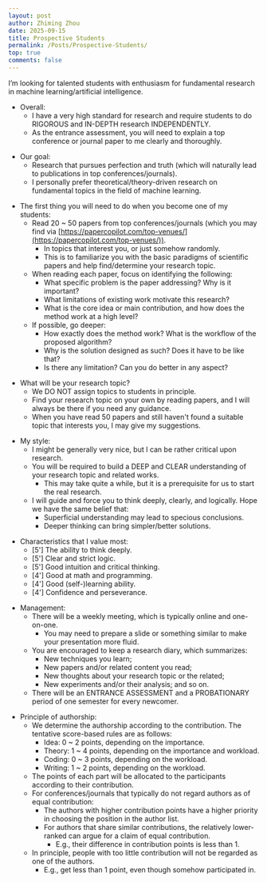 ```yaml
---
layout: post
author: Zhiming Zhou
date: 2025-09-15
title: Prospective Students
permalink: /Posts/Prospective-Students/
top: true
comments: false
---
```


I’m looking for talented students with enthusiasm for fundamental research in machine learning/artificial intelligence.

- Overall:
	- I have a very high standard for research and require students to do RIGOROUS and IN-DEPTH research INDEPENDENTLY.
	- As the entrance assessment, you will need to explain a top conference or journal paper to me clearly and thoroughly.

<!--  -->
- Our goal:
	- Research that pursues perfection and truth (which will naturally lead to publications in top conferences/journals).
	- I personally prefer theoretical/theory-driven research on fundamental topics in the field of machine learning.

<!--  -->
- The first thing you will need to do when you become one of my students:
	- Read 20 ~ 50 papers from top conferences/journals (which you may find via [https://papercopilot.com/top-venues/](https://papercopilot.com/top-venues/)).
		- In topics that interest you, or just somehow randomly.
		- This is to familiarize you with the basic paradigms of scientific papers and help find/determine your research topic.
	- When reading each paper, focus on identifying the following:
		- What specific problem is the paper addressing? Why is it important?
		- What limitations of existing work motivate this research?
		- What is the core idea or main contribution, and how does the method work at a high level?
	- If possible, go deeper:
		- How exactly does the method work? What is the workflow of the proposed algorithm?
		- Why is the solution designed as such? Does it have to be like that?
		- Is there any limitation? Can you do better in any aspect?
	
<!--  -->
- What will be your research topic?
	- We DO NOT assign topics to students in principle.
	- Find your research topic on your own by reading papers, and I will always be there if you need any guidance.
	- When you have read 50 papers and still haven't found a suitable topic that interests you, I may give my suggestions.

<!--  -->
- My style:
	- I might be generally very nice, but I can be rather critical upon research.
	- You will be required to build a DEEP and CLEAR understanding of your research topic and related works.
		- This may take quite a while, but it is a prerequisite for us to start the real research.
	- I will guide and force you to think deeply, clearly, and logically. Hope we have the same belief that:
		- Superficial understanding may lead to specious conclusions.
		- Deeper thinking can bring simpler/better solutions.

<!--  -->
- Characteristics that I value most:
	- [5'] The ability to think deeply.
	- [5'] Clear and strict logic.
	- [5'] Good intuition and critical thinking.
	- [4'] Good at math and programming.
	- [4'] Good (self-)learning ability.
	- [4'] Confidence and perseverance.

<!--  -->
- Management:
	- There will be a weekly meeting, which is typically online and one-on-one.
		- You may need to prepare a slide or something similar to make your presentation more fluid.
	- You are encouraged to keep a research diary, which summarizes:
		- New techniques you learn;
		- New papers and/or related content you read;
		- New thoughts about your research topic or the related;
		- New experiments and/or their analysis; and so on.
	- There will be an ENTRANCE ASSESSMENT and a PROBATIONARY period of one semester for every newcomer.

<!--  -->
- Principle of authorship:
	- We determine the authorship according to the contribution. The tentative score-based rules are as follows:
		- Idea: 0 ~ 2 points, depending on the importance.
		- Theory: 1 ~ 4 points, depending on the importance and workload.
		- Coding: 0 ~ 3 points, depending on the workload.
		- Writing: 1 ~ 2 points, depending on the workload.
	- The points of each part will be allocated to the participants according to their contribution.
	- For conferences/journals that typically do not regard authors as of equal contribution:
		- The authors with higher contribution points have a higher priority in choosing the position in the author list.
		- For authors that share similar contributions, the relatively lower-ranked can argue for a claim of equal contribution.
			- E.g., their difference in contribution points is less than 1.
	- In principle, people with too little contribution will not be regarded as one of the authors.
		- E.g., get less than 1 point, even though somehow participated in.
